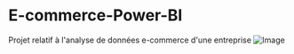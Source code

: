 # E-commerce-Power-BI
Projet relatif à l'analyse de données e-commerce d'une entreprise
![Image](https://github.com/user-attachments/assets/f8f9d876-88c0-4438-90a9-4e57d8040b4b)
